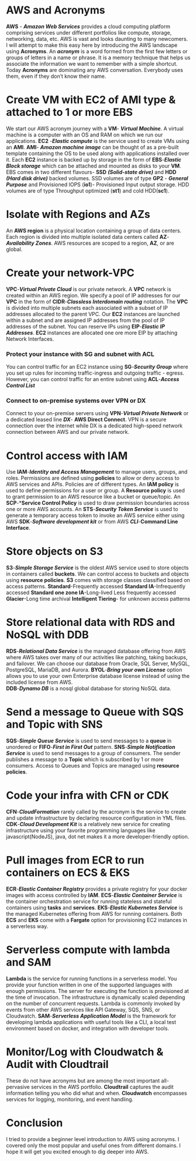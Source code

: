 
# AWS and Acronyms
**AWS** - ***Amazon Web Services*** provides a cloud computing platform comprising services under different portfolios like compute, storage, networking, data, etc. AWS is vast and looks daunting to many newcomers. I will attempt to make this easy here by introducing the AWS landscape using **Acronyms**.
An ***acronym*** is a word formed from the first few letters or groups of letters in a name or phrase. It is a memory technique that helps us associate the information we want to remember with a simple shortcut.
Today **Acronyms** are dominating any AWS conversation. Everybody uses them, even if they don’t know their name. 

# Create VM with EC2 of AMI type & attached to 1 or more EBS
We start our AWS acronym journey with a **VM**- ***Virtual Machine***. A virtual machine is a computer with an OS and RAM on which we run our applications. 
**EC2** -***Elastic compute*** is the service used to create VMs using an **AMI**. **AMI**- ***Amazon machine image*** can be thought of as a pre-built template containing the OS to be used along with applications installed over it. 
Each **EC2** instance is backed up by storage in the form of **EBS**-***Elastic Block storage*** which can be attached and mounted as disks to your **VM**. 
EBS comes in two different flavours- **SSD** ***(Solid-state drive)*** and **HDD** ***(Hard disk drive)*** backed volumes. SSD volumes are of type **GP2** - ***General Purpose*** and Provisioned IOPS (**io1**)- Provisioned Input output storage. HDD volumes are of type Throughput optimized (**st1**) and cold HDD(**sc1**).

# Isolate with Regions and AZs
An **AWS region** is a physical location containing a group of data centers. Each region is divided into multiple isolated data centers called **AZ**-***Availability Zones***. AWS resources are scoped to a region, **AZ**, or are global.

# Create your network-VPC
**VPC**-***Virtual Private Cloud*** is our private network. A **VPC** network is created within an AWS region. We specify a pool of IP addresses for our **VPC** in the form of **CIDR**-***Classless Interdomain routing*** notation. 
The **VPC** is divided into multiple subnets each associated with a subset of IP addresses allocated to the parent VPC. Our **EC2** instances are launched within a subnet and are assigned IP addresses from the pool of IP addresses of the subnet. You can reserve IPs using **EIP**-***Elastic IP Addresses***. **EC2** instances are allocated one ore more EIP by attaching Network Interfaces. 

### Protect your instance with SG and subnet with ACL
You can control traffic for an EC2 instance using **SG**-***Security Group*** where you set up rules for incoming traffic-ingress and outgoing traffic - egress.
However, you can control traffic for an entire subnet using **ACL**-***Access Control List***

### Connect to on-premise systems over VPN or DX
Connect to your on-premise servers using **VPN**-***Virtual Private Network*** or a dedicated leased line ***DX***- **AWS Direct Connect**. VPN is a secure connection over the internet while DX is a dedicated high-speed network connection between AWS and our private network.
 
# Control access with IAM
Use **IAM**-***Identity and Access Management***  to manage users, groups, and roles. Permissions are defined using **policies** to allow or deny access to AWS services and APIs. 
Policies are of different types. An **IAM policy** is used to define permissions for a user or group. A **Resource policy** is used to grant permission to an AWS resource like a bucket or queue/topic. An **SCP**-***Service Control Policy** is used to draw permission boundaries across one or more AWS accounts. 
An **STS**-***Security Token Service*** is used to generate a temporary access token to invoke an AWS service either using AWS **SDK**-***Software development kit*** or from AWS ***CLI***-**Command Line Interface**.
 
# Store objects on S3
**S3**-***Simple Storage Service*** is the oldest AWS service used to store objects in containers called **buckets**. We can control access to buckets and objects using **resource policies**.
**S3** comes with storage classes classified based on access patterns. 
**Standard**-Frequently accessed
**Standard IA**-Infrequently accessed
**Standard one zone IA**-Long-lived Less frequently accessed
**Glacier**-Long time archival
**Intelligent Tiering**- for unknown access patterns

# Store relational data with RDS and NoSQL with DDB
**RDS**-***Relational Data Service*** is the managed database offering from AWS where AWS takes over many of our activities like patching, taking backups, and failover. 
We can choose our database from Oracle, SQL Server, MySQL, PostgreSQL, MariaDB, and Aurora. 
**BYOL**-***Bring your own License*** option allows you to use your own Enterprise database license instead of using the included license from AWS.  
**DDB**-***Dynamo DB*** is a nosql global database for storing NoSQL data.

# Send a message to Queue with SQS and Topic with SNS
**SQS**-***Simple Queue Service*** is used to send messages to a **queue** in unordered or **FIFO**-***First in First Out*** pattern.
**SNS**-***Simple Notification Service*** is used to send messages to a group of consumers. The sender publishes a message to a **Topic** which is subscribed by 1 or more consumers.
Access to Queues and Topics are managed using **resource policies**.

# Code your infra with CFN or CDK
**CFN**-***CloudFormation*** rarely called by the acronym is the service to create and update infrastructure by declaring resource configuration in YML files. **CDK**-***Cloud Development Kit*** is a relatively new service for creating infrastructure using your favorite programming languages like javascript(NodeJS), java, dot net makes it a more developer-friendly option.

# Pull images from ECR to run containers on ECS & EKS
**ECR**-***Elastic Container Registry*** provides a private registry for your docker images with access controlled by **IAM**.
**ECS**-***Elastic Container Service*** is the container orchestration service for running stateless and stateful containers using **tasks** and **services**. 
**EKS**-***Elastic Kubernetes Service*** is the managed Kubernetes offering from AWS for running containers.
Both **ECS** and **EKS** come with a **Fargate** option for provisioning EC2 instances in a serverless way.

# Serverless compute with lambda and SAM
**Lambda** is the service for running functions in a serverless model. You provide your function written in one of the supported languages with enough permissions. 
The server for executing the function is provisioned at the time of invocation. The infrastructure is dynamically scaled depending on the number of concurrent requests. 
Lambda is commonly invoked by events from other AWS services like API Gateway, SQS, SNS, or Cloudwatch.
**SAM**-***Serverless Application Model*** is the framework for developing lambda applications with useful tools like a CLI, a local test environment based on docker, and integration with developer tools. 
 
# Monitor/Log with Cloudwatch & Audit with Cloudtrail
These do not have acronyms but are among the most important all-pervasive services in the AWS portfolio.
**Cloudtrail** captures the audit information telling you who did what and when.
**Cloudwatch** encompasses services for logging, monitoring, and event handling. 
 
 # Conclusion
 I tried to provide a beginner level introduction to AWS using acronyms. I covered only the most popular and useful ones from different domains. I hope it will get you excited enough to dig deeper into AWS. 
<!--stackedit_data:
eyJoaXN0b3J5IjpbLTY5MzcwODQxMSwxODY1NTE2MDYwXX0=
-->